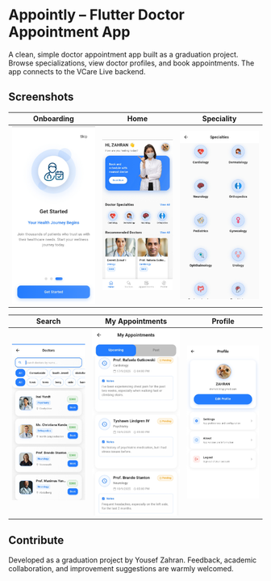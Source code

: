 # Appointly – Flutter Doctor Appointment App

A clean, simple doctor appointment app built as a graduation project. Browse specializations, view doctor profiles, and book appointments. The app connects to the VCare Live backend.

## Screenshots

| Onboarding | Home | Speciality |
| --- | --- | --- |
| <img src="assets/images/onboarding.png" alt="Onboarding" width="300" /> | <img src="assets/images/homescreen.png?v=1" alt="Home" width="300" /> | <img src="assets/images/Speciality.png" alt="Speciality" width="300" /> |

| Search | My Appointments | Profile |
| --- | --- | --- |
| <img src="assets/images/Searchscreen.png" alt="Search" width="300" /> | <img src="assets/images/my_appointments.png" alt="My Appointments" width="300" /> | <img src="assets/images/Profilescreen.png" alt="Profile" width="300" /> |


## Contribute

Developed as a graduation project by Yousef Zahran. Feedback, academic collaboration, and improvement suggestions are warmly welcomed.

